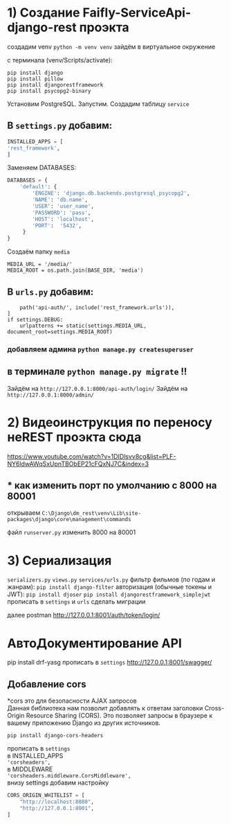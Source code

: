 # 1) Создание Faifly-ServiceApi-django-rest проэкта
создадим venv `python -m venv venv`
зайдём в виртуальное окружение 

с терминала (venv/Scripts/activate):
```
pip install django
pip install pillow
pip install djangorestframework
pip install psycopg2-binary
```
Установим PostgreSQL. Запустим. Создадим таблицу `service`

## В `settings.py` добавим:
```python
INSTALLED_APPS = [
'rest_framework',
]
```
Заменяем DATABASES:
```python
DATABASES = {
    'default': {
        'ENGINE': 'django.db.backends.postgresql_psycopg2',
        'NAME': 'db.name',
        'USER': 'user_name',
        'PASSWORD': 'pass',
        'HOST': 'localhost',
        'PORT':  '5432',
     }
}
```
Создаём папку `media`
```
MEDIA_URL = '/media/'
MEDIA_ROOT = os.path.join(BASE_DIR, 'media')
```

## В `urls.py` добавим:
```
    path('api-auth/', include('rest_framework.urls')),
]
if settings.DEBUG:
    urlpatterns += static(settings.MEDIA_URL, document_root=settings.MEDIA_ROOT)
```
### добавляем админа `python manage.py createsuperuser`
## в терминале `python manage.py migrate` !!

Зайдём на `http://127.0.0.1:8000/api-auth/login/`
Зайдём на `http://127.0.0.1:8000/admin/`

# 2) Видеоинструкция по переносу неREST проэкта сюда
https://www.youtube.com/watch?v=1DIDlsvv8cg&list=PLF-NY6ldwAWqSxUpnTBObEP21cFQxNJ7C&index=3

## * как изменить порт по умолчанию с 8000 на 80001
открываем `C:\Django\dm_rest\venv\Lib\site-packages\django\core\management\commands`

файл `runserver.py` изменить 8000 на 80001

# 3) Сериализация
`serializers.py`
`views.py`
`services/urls.py`
фильтр фильмов (по годам и жанрам):
`pip install django-filter`
авторизация (обычные токены и JWT):
`pip install djoser`
`pip install djangorestframework_simplejwt`
прописать в `settings` и `urls`
сделать миграции

далее postman
http://127.0.0.1:8001/auth/token/login/
# АвтоДокументирование API
pip install drf-yasg
прописать в `settings`
http://127.0.0.1:8001/swagger/

## Добавление cors
*cors это для безопасности AJAX запросов <br>
Данная библиотека нам позволит добавлять к ответам заголовки Cross-Origin Resource Sharing (CORS). Это позволяет запросы в браузере к вашему приложению Django из других источников.

    pip install django-cors-headers 
прописать в `settings` <br>
в INSTALLED_APPS <br>
`'corsheaders',` <br>
в MIDDLEWARE <br>
`'corsheaders.middleware.CorsMiddleware',` <br>
внизу settings добавим настройку <br>
```python
CORS_ORIGIN_WHITELIST = [
    "http://localhost:8080",
    "http://127.0.0.1:8001",
]
```